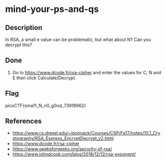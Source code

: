 # mind-your-ps-and-qs

## Description

In RSA, a small e value can be problematic, but what about N? Can you decrypt this?

## Done

1. Go to https://www.dcode.fr/rsa-cipher and enter the values for C, N and E then click Calculate/Decrypt.

## Flag

picoCTF{sma11_N_n0_g0od_73918962}

## References

- https://www.cs.drexel.edu/~jpopyack/Courses/CSP/Fa17/notes/10.1_Cryptography/RSA_Express_EncryptDecrypt_v2.html
- https://www.dcode.fr/rsa-cipher
- https://www.geeksforgeeks.org/security-of-rsa/
- https://www.johndcook.com/blog/2018/12/12/rsa-exponent/